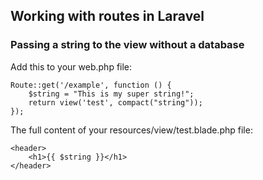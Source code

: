 ## Working with routes in Laravel

### Passing a string to the view without a database

Add this to your web.php file:

    Route::get('/example', function () {
        $string = "This is my super string!";
        return view('test', compact("string"));
    });

The full content of your resources/view/test.blade.php file:

    <header>
        <h1>{{ $string }}</h1>
    </header>